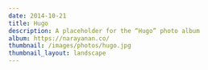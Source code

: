 ```yaml
---
date: 2014-10-21
title: Hugo
description: A placeholder for the “Hugo” photo album
album: https://narayanan.co/
thumbnail: /images/photos/hugo.jpg
thumbnail_layout: landscape
---
```

